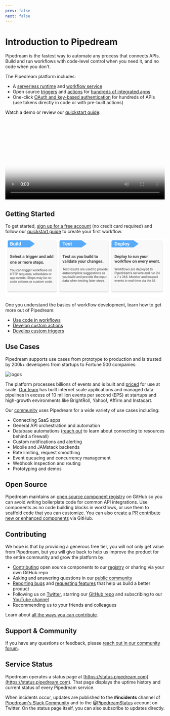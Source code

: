 ```yaml
---
prev: false
next: false
---
```


# Introduction to Pipedream

Pipedream is the fastest way to automate any process that connects APIs. Build and run workflows with code-level control when you need it, and no code when you don't. 

The Pipedream platform includes:

- A [serverless runtime](/code/) and [workflow service](/workflows/)
- Open source [triggers](/workflows/triggers/) and [actions](/components/actions/) for [hundreds of integrated apps](https://pipedream.com/explore/)
- One-click [OAuth and key-based authentication](/connected-accounts/) for hundreds of APIs (use tokens directly in code or with pre-built actions)

Watch a demo or review our [quickstart guide](/quickstart/):

<video controls poster="./images/demo-poster.png" width="100%">
  <source src="https://res.cloudinary.com/pipedreamin/video/upload/v1644985143/homepage/pipedream-demo_qyvlni.mp4" type="video/mp4">
Your browser does not support the video tag.
</video>

## Getting Started

To get started, [sign up for a free account](https://pipedream.com/auth/signup) (no credit card required) and follow our [quickstart guide](/quickstart/) to create your first workflow.

![build, test,deploy](./images/getting-started5.png)

One you understand the basics of workflow development, learn how to get more out of Pipedream:

- [Use code in workflows](/code/) 
- [Develop custom actions](/components/quickstart/nodejs/actions/) 
- [Develop custom triggers](/components/quickstart/nodejs/sources/)

## Use Cases

Pipedream supports use cases from prototype to production and is trusted by 200k+ developers from startups to Fortune 500 companies:

![logos](https://res.cloudinary.com/pipedreamin/image/upload/v1612919944/homepage/logos_kcbviz.png)

The platform processes billions of events and is built and [priced](https://pipedream.com/pricing/) for use at scale. [Our team](https://pipedream.com/about) has built internet scale applications and managed data pipelines in excess of 10 million events per second (EPS) at startups and high-growth environments like BrightRoll, Yahoo!, Affirm and Instacart. 

Our [community](https://pipedream.com/community) uses Pipedream for a wide variety of use cases including:

- Connecting SaaS apps
- General API orchestration and automation
- Database automations ([reach out](https://pipedream.com/community) to learn about connecting to resources behind a firewall)
- Custom notifications and alerting
- Mobile and JAMstack backends
- Rate limiting, request smoothing
- Event queueing and concurrency management
- Webhook inspection and routing
- Prototyping and demos

## Open Source

Pipedream maintains an [open source component registry](https://github.com/pipedreamhq/pipedream/) on GitHub so you can avoid writing boilerplate code for common API integrations. Use components as no code building blocks in workflows, or use them to scaffold code that you can customize. You can also [create a PR contribute new or enhanced components](/components/guidelines/#process) via GitHub.

## Contributing

We hope is that by providing a generous free tier, you will not only get value from Pipedream, but you will give back to help us improve the product for the entire community and grow the platform by:

- [Contributing](/components/guidelines/) open source components to our [registry](https://github.com/pipedreamhq/pipedream) or sharing via your own GitHub repo
- Asking and answering questions in our [public community](https://pipedream.com/community/)
- [Reporting bugs](https://pipedream.com/community/c/bugs/9) and [requesting features](https://github.com/PipedreamHQ/pipedream/issues/new?assignees=&labels=enhancement&template=feature_request.md&title=%5BFEATURE%5D+) that help us build a better product
- Following us on [Twitter](https://twitter.com/pipedream), starring our [GitHub repo](https://github.com/PipedreamHQ/pipedream) and subscribing to our [YouTube channel](https://www.youtube.com/c/pipedreamhq)
- Recommending us to your friends and colleagues

Learn about [all the ways you can contribute](https://pipedream.com/contributing).

## Support & Community

If you have any questions or feedback, please [reach out in our community forum](https://pipedream.com/community).

## Service Status

Pipedream operates a status page at [https://status.pipedream.com](https://status.pipedream.com). That page displays the uptime history and current status of every Pipedream service.

When incidents occur, updates are published to the **#incidents** channel of [Pipedream's Slack Community](https://pipedream.com/support) and to the [@PipedreamStatus](https://twitter.com/PipedreamStatus) account on Twitter. On the status page itself, you can also subscribe to updates directly.
